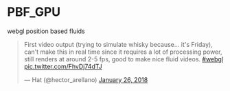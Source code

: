 # PBF_GPU
webgl position based fluids


<blockquote class="twitter-video" data-lang="en"><p lang="en" dir="ltr">First video output (trying to simulate whisky because... it&#39;s Friday), can&#39;t make this in real time since it requires a lot of processing power, still renders at around 2-5 fps, good to make nice fluid videos. <a href="https://twitter.com/hashtag/webgl?src=hash&amp;ref_src=twsrc%5Etfw">#webgl</a> <a href="https://t.co/FhvDj74dTJ">pic.twitter.com/FhvDj74dTJ</a></p>&mdash; Hat (@hector_arellano) <a href="https://twitter.com/hector_arellano/status/956983469388820487?ref_src=twsrc%5Etfw">January 26, 2018</a></blockquote>
<script async src="https://platform.twitter.com/widgets.js" charset="utf-8"></script>

